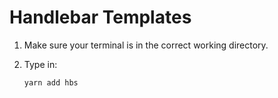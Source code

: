 # Handlebar Templates

1. Make sure your terminal is in the correct working
   directory.

2. Type in:
   ```
   yarn add hbs
   ```